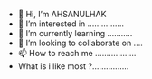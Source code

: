 - 👋 Hi, I’m AHSANULHAK
- 👀 I’m interested in ................
- 🌱 I’m currently learning ...........
- 💞️ I’m looking to collaborate on ....
- 📫 How to reach me ..................
- What is i like most ?................

